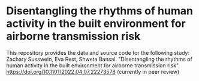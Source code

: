 # Disentangling the rhythms of human activity in the built environment for airborne transmission risk
This repository provides the data and source code for the following study: Zachary Susswein, Eva Rest, Shweta Bansal. "Disentangling the rhythms of human activity in the built environment for airborne transmission risk". https://doi.org/10.1101/2022.04.07.22273578 (currently in peer review)
